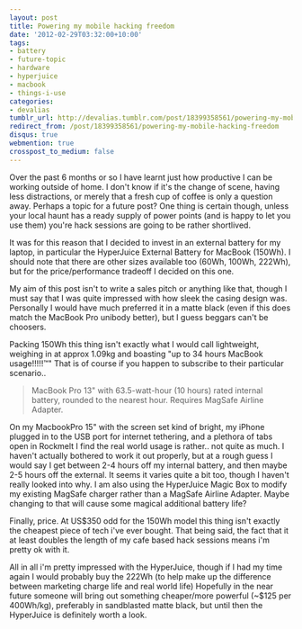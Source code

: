 ```yaml
---
layout: post
title: Powering my mobile hacking freedom
date: '2012-02-29T03:32:00+10:00'
tags:
- battery
- future-topic
- hardware
- hyperjuice
- macbook
- things-i-use
categories:
- devalias
tumblr_url: http://devalias.tumblr.com/post/18399358561/powering-my-mobile-hacking-freedom
redirect_from: /post/18399358561/powering-my-mobile-hacking-freedom
disqus: true
webmention: true
crosspost_to_medium: false
---
```

Over the past 6 months or so I have learnt just how productive I can be working outside of home. I don't know if it's the change of scene, having less distractions, or merely that a fresh cup of coffee is only a question away. Perhaps a topic for a future post? One thing is certain though, unless your local haunt has a ready supply of power points (and is happy to let you use them) you're hack sessions are going to be rather shortlived.

It was for this reason that I decided to invest in an external battery for my laptop, in particular the HyperJuice External Battery for MacBook (150Wh). I should note that there are other sizes available too (60Wh, 100Wh, 222Wh), but for the price/performance tradeoff I decided on this one.

My aim of this post isn't to write a sales pitch or anything like that, though I must say that I was quite impressed with how sleek the casing design was. Personally I would have much preferred it in a matte black (even if this does match the MacBook Pro unibody better), but I guess beggars can't be choosers.

Packing 150Wh this thing isn't exactly what I would call lightweight, weighing in at approx 1.09kg and boasting "up to 34 hours MacBook usage!!!!!&trade;" That is of course if you happen to subscribe to their particular scenario..

> MacBook Pro 13" with 63.5-watt-hour (10 hours) rated internal battery, rounded to the nearest hour. Requires MagSafe Airline Adapter.

On my MacbookPro 15" with the screen set kind of bright, my iPhone plugged in to the USB port for internet tethering, and a plethora of tabs open in Rockmelt I find the real world usage is rather.. not quite as much. I haven't actually bothered to work it out properly, but at a rough guess I would say I get between 2-4 hours off my internal battery, and then maybe 2-5 hours off the external. It seems it varies quite a bit too, though I haven't really looked into why. I am also using the HyperJuice Magic Box to modify my existing MagSafe charger rather than a MagSafe Airline Adapter. Maybe changing to that will cause some magical additional battery life?

Finally, price. At US$350 odd for the 150Wh model this thing isn't exactly the cheapest piece of tech i've ever bought. That being said, the fact that it at least doubles the length of my cafe based hack sessions means i'm pretty ok with it.

All in all i'm pretty impressed with the HyperJuice, though if I had my time again I would probably buy the 222Wh (to help make up the difference between marketing charge life and real world life) Hopefully in the near future someone will bring out something cheaper/more powerful (~$125 per 400Wh/kg), preferably in sandblasted matte black, but until then the HyperJuice is definitely worth a look.
